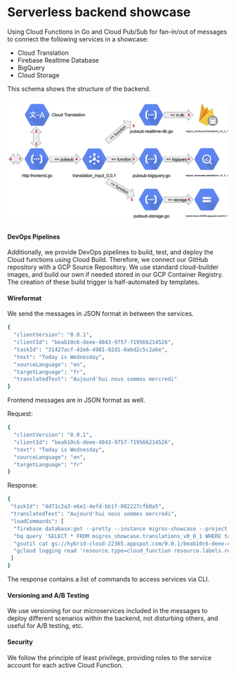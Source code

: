 # Serverless backend showcase

Using Cloud Functions in Go and Cloud Pub/Sub for fan-in/out of messages 
to connect the following services in a showcase:

- Cloud Translation
- Firebase Realtime Database
- BigQuery
- Cloud Storage

This schema shows the structure of the backend.
     
![Schema](schema.png)
    
#### DevOps Pipelines 

Additionally, we provide DevOps pipelines to build, test, and deploy the Cloud functions using Cloud Build. Therefore, 
we connect our GitHub repository with a GCP Source Repository. We use standard cloud-builder images, and build our own 
if needed stored in our GCP Container Registry. The creation of these build trigger is half-automated by templates.

#### Wireformat

We send the messages in JSON format in between the services. 

```bash
{
  "clientVersion": "0.0.1",
  "clientId": "beab10c6-deee-4843-9757-719566214526",
  "taskId": "31427acf-42e6-4981-82d1-0abd2c5c2abe",
  "text": "Today is Wednesday",
  "sourceLanguage": "en",
  "targetLanguage": "fr",
  "translatedText": "Aujourd'hui nous sommes mercredi"
}
```

Frontend messages are in JSON format as well.

Request:

```bash
{
  "clientVersion": "0.0.1",
  "clientId": "beab10c6-deee-4843-9757-719566214526",
  "text": "Today is Wednesday",
  "sourceLanguage": "en",
  "targetLanguage": "fr"
}
```

Response:

```bash
{
 "taskId": "4d71c2a3-e6e1-4efd-bb1f-082227cfb0a5",
 "translatedText": "Aujourd'hui nous sommes mercredi",
 "loadCommands": [
  "firebase database:get --pretty --instance migros-showcase --project hybrid-cloud-22365 /translations_v0_0_1/beab10c6-deee-4843-9757-719566214526/4d71c2a3-e6e1-4efd-bb1f-082227cfb0a5",
  "bq query 'SELECT * FROM migros_showcase.translations_v0_0_1 WHERE taskId = \"4d71c2a3-e6e1-4efd-bb1f-082227cfb0a5\"'",
  "gsutil cat gs://hybrid-cloud-22365.appspot.com/0.0.1/beab10c6-deee-4843-9757-719566214526/4d71c2a3-e6e1-4efd-bb1f-082227cfb0a5 | jq",
  "gcloud logging read 'resource.type=cloud_function resource.labels.region=europe-west1 textPayload=4d71c2a3-e6e1-4efd-bb1f-082227cfb0a5'"
 ]
}
```

The response contains a list of commands to access services via CLI.

#### Versioning and A/B Testing

We use versioning for our microservices included in the messages to deploy different scenarios within the backend, not 
disturbing others, and useful for A/B testing, etc.

#### Security

We follow the principle of least privilege, providing roles to the service account 
for each active Cloud Function.
